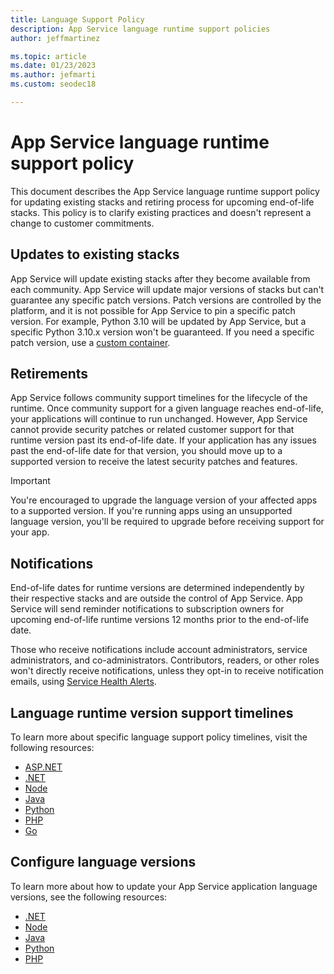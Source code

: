 ```yaml
---
title: Language Support Policy
description: App Service language runtime support policies 
author: jeffmartinez

ms.topic: article
ms.date: 01/23/2023
ms.author: jefmarti
ms.custom: seodec18

---
```

# App Service language runtime support policy

This document describes the App Service language runtime support policy for updating existing stacks and retiring process for upcoming end-of-life stacks.  This policy is to clarify existing practices and doesn't represent a change to customer commitments.    

## Updates to existing stacks
App Service will update existing stacks after they become available from each community.  App Service will update major versions of stacks but can't guarantee any specific patch versions.  Patch versions are controlled by the platform, and it is not possible for App Service to pin a specific patch version.  For example, Python 3.10 will be updated by App Service, but a specific Python 3.10.x version won't be guaranteed.  If you need a specific patch version, use a [custom container](quickstart-custom-container.md).  

## Retirements
App Service follows community support timelines for the lifecycle of the runtime.  Once community support for a given language reaches end-of-life, your applications will continue to run unchanged.  However, App Service cannot provide security patches or related customer support for that runtime version past its end-of-life date.  If your application has any issues past the end-of-life date for that version, you should move up to a supported version to receive the latest security patches and features.  

> [!IMPORTANT]
> You're encouraged to upgrade the language version of your affected apps to a supported version. If you're running apps using an unsupported language version, you'll be required to upgrade before receiving support for your app.
>

## Notifications
End-of-life dates for runtime versions are determined independently by their respective stacks and are outside the control of App Service.  App Service will send reminder notifications to subscription owners for upcoming end-of-life runtime versions 12 months prior to the end-of-life date.

Those who receive notifications include account administrators, service administrators, and co-administrators.  Contributors, readers, or other roles won't directly receive notifications, unless they opt-in to receive notification emails, using [Service Health Alerts](/service-health/alerts-activity-log-service-notifications-portal.md).  

## Language runtime version support timelines
To learn more about specific language support policy timelines, visit the following resources:

- [ASP.NET](https://aka.ms/aspnetrelease)
- [.NET](https://aka.ms/dotnetrelease)
- [Node](https://aka.ms/noderelease)
- [Java](https://aka.ms/javarelease)
- [Python](https://aka.ms/pythonrelease)
- [PHP](https://aka.ms/phprelease)
- [Go](https://aka.ms/gorelease)



## Configure language versions
To learn more about how to update your App Service application language versions, see the following resources:

- [.NET](https://github.com/Azure/app-service-linux-docs/blob/master/Runtime_Support/dot_net_core.md#how-to-update-your-app-to-target-a-different-version-of-net-or-net-core)
- [Node](https://github.com/Azure/app-service-linux-docs/blob/master/Runtime_Support/node_support.md#node-on-linux-app-service)
- [Java](https://github.com/Azure/app-service-linux-docs/blob/master/Runtime_Support/java_support.md#java-on-app-service)
- [Python](https://github.com/Azure/app-service-linux-docs/blob/master/Runtime_Support/python_support.md#how-to-update-your-app-to-target-a-different-version-of-python)
- [PHP](https://github.com/Azure/app-service-linux-docs/blob/master/Runtime_Support/php_support.md#how-to-update-your-app-to-target-a-different-version-of-php)    

